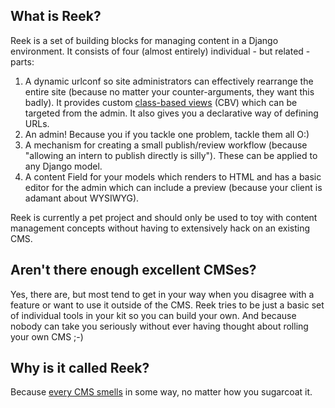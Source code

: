 What is Reek?
-------------

Reek is a set of building blocks for managing content in a Django environment. It consists of four (almost entirely) individual - but related - parts:

1. A dynamic urlconf so site administrators can effectively rearrange the entire site (because no matter your counter-arguments, they want this badly). It provides custom [class-based views](https://docs.djangoproject.com/en/dev/topics/class-based-views/) (CBV) which can be targeted from the admin. It also gives you a declarative way of defining URLs.
2. An admin! Because you if you tackle one problem, tackle them all O:) 
3. A mechanism for creating a small publish/review workflow (because "allowing an intern to publish directly is silly"). These can be applied to any Django model. 
4. A content Field for your models which renders to HTML and has a basic editor for the admin which can include a preview (because your client is adamant about WYSIWYG).

Reek is currently a pet project and should only be used to toy with content management concepts without having to extensively hack on an existing CMS.

Aren't there enough excellent CMSes?
------------------------------------

Yes, there are, but most tend to get in your way when you disagree with a feature or want to use it outside of the CMS. Reek tries to be just a basic set of individual tools in your kit so you can build your own. And because nobody can take you seriously without ever having thought about rolling your own CMS ;-)

Why is it called Reek?
----------------------

Because [every CMS smells](http://hawksworx.com/blog/i-can-smell-your-cms-a-talk-at-fronteers/) in some way, no matter how you sugarcoat it.
